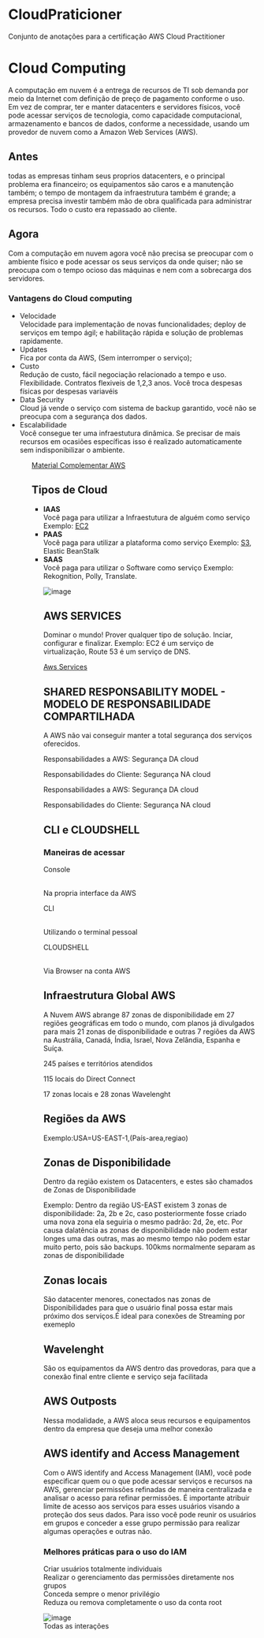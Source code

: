 # CloudPraticioner
Conjunto de anotações para a certificação AWS Cloud Practitioner	           
<h1>Cloud Computing</h1>
	
A computação em nuvem é a entrega de recursos de TI sob demanda por meio da Internet com definição de preço de pagamento conforme o uso. Em vez de comprar, ter e manter datacenters e servidores físicos, você pode acessar serviços de tecnologia, como capacidade computacional, armazenamento e bancos de dados, conforme a necessidade, usando um provedor de nuvem como a Amazon Web Services (AWS). 

<h2>Antes</h2> todas as empresas tinham seus proprios datacenters, e o principal problema era financeiro; os equipamentos são caros e a manutenção também; o tempo de montagem da infraestrutura também é grande; a empresa precisa investir também mão de obra qualificada para administrar os recursos. Todo o custo era repassado ao cliente.

<h2>Agora</h2> Com a computação em nuvem agora você não precisa se preocupar com o ambiente físico e pode acessar os seus serviços da onde quiser; não se preocupa com o tempo ocioso das máquinas e nem com a sobrecarga dos servidores.
	
<h3>Vantagens do Cloud computing</h3>
		<ul>
		<li>Velocidade</li>
		Velocidade para implementação de novas funcionalidades; deploy de serviços em tempo ágil; e habilitação rápida e solução de problemas rapidamente.
		<li>Updates</li>		
		Fica por conta da AWS, (Sem interromper o serviço); 
		<li>Custo</li>
		Redução de custo, fácil negociação relacionado a tempo e uso. Flexibilidade. Contratos flexiveis de 1,2,3 anos. Você troca despesas físicas por despesas variavéis
		<li>Data Security</li>
		Cloud já vende o serviço com sistema de backup garantido, você não se preocupa com a segurança dos dados.
		<li>Escalabilidade</li>
		Você consegue ter uma infraestutura dinâmica. Se precisar de mais recursos em ocasiões específicas isso é realizado automaticamente sem   indisponibilizar o ambiente.
		<ul>	
<a href="https://aws.amazon.com/pt/what-is-cloud-computing/">Material Complementar AWS</a>
	
<h2>Tipos de Cloud</h2>
		<ul>
		<li><b>IAAS</b></li>
				Você paga para utilizar a Infraestutura de alguém como serviço
				Exemplo: <a href="https://aws.amazon.com/pt/ec2/">EC2</a>
		<li><b>PAAS</b></li>
				Você paga para utilizar a plataforma como serviço
				Exemplo: <a href="https://aws.amazon.com/pt/s3/?trk=9c7f9c59-8d98-452d-8a14-441a9b6492f3&sc_channel=ps&s_kwcid=AL!4422!3!589951433465!e!!g!!s3&ef_id=CjwKCAjw1ICZBhAzEiwAFfvFhFc-g56IAxf7VIvF1-otvbXIYUPuWkgeZcnNjsn4DwfQa5j24GU05BoCRr8QAvD_BwE:G:s&s_kwcid=AL!4422!3!589951433465!e!!g!!s3">S3</a>, Elastic BeanStalk
		<li><b>SAAS</b></li>
				Você paga para utilizar o Software como serviço
				Exemplo: Rekognition, Polly, Translate.
			
![image](https://user-images.githubusercontent.com/103517751/189912426-de472787-1186-4667-bb0c-34a9a3adb9d8.png)
			
<h2>AWS SERVICES</h2>
Dominar o mundo!
Prover qualquer tipo de solução. Inciar, configurar e finalizar. Exemplo: EC2 é um serviço de virtualização, Route 53 é um serviço de DNS.

<a href="https://aws.amazon.com/pt/products/?aws-products-all.sort-by=item.additionalFields.productNameLowercase&aws-products-all.sort-order=asc&awsf.re%3AInvent=*all&awsf.Free%20Tier%20Type=*all&awsf.tech-category=*all)">Aws Services</a>
	
<h2>SHARED RESPONSABILITY MODEL - MODELO DE RESPONSABILIDADE COMPARTILHADA</h2>
<p>A AWS não vai conseguir manter a total segurança dos serviços oferecidos.<p>
			
<p>Responsabilidades  a AWS: Segurança DA cloud</p>
<p>Responsabilidades do Cliente: Segurança NA cloud <p>

<p>Responsabilidades  a AWS: Segurança DA cloud</p>
<p>Responsabilidades do Cliente: Segurança NA cloud <p>

<h2>CLI e CLOUDSHELL</h2>
<h3>Maneiras de acessar</h3>

<p>Console</p>
<br>Na propria interface da AWS<br>
			
			
<p>CLI</p>
<br>Utilizando o terminal pessoal<br>
			
			
<p>CLOUDSHELL</p>		
<br>Via Browser na conta AWS<br>


<h2>Infraestrutura Global AWS</h2>

<p>A Nuvem AWS abrange 87 zonas de disponibilidade em 27 regiões geográficas em todo o mundo, com planos já divulgados para mais 21 zonas de disponibilidade e outras 7 regiões da AWS na Austrália, Canadá, Índia, Israel, Nova Zelândia, Espanha e Suíça.<p>
<p>245 países e territórios atendidos</p>
<p>115 locais do Direct Connect</p>
<p>17 zonas locais e 28 zonas Wavelenght</p>

<h2>Regiões da AWS</h2>
<p>Exemplo:USA=US-EAST-1,(País-area,regiao)</p>
			

<h2>Zonas de Disponibilidade</h2>
<p>Dentro da região existem os Datacenters, e estes são chamados de Zonas de Disponibilidade</p>
<p>Exemplo: Dentro da região US-EAST existem 3 zonas de disponibilidade: 2a, 2b e 2c, caso posteriormente fosse criado uma nova zona ela seguiria o mesmo padrão: 2d, 2e, etc. Por causa dalatência as zonas de disponibilidade não podem estar longes uma das outras, mas ao mesmo tempo não podem estar muito perto, pois são backups. 100kms normalmente separam as zonas de disponibilidade</p>

<h2>Zonas locais</h2>
<p>São datacenter menores, conectados nas zonas de Disponibilidades para que o usuário final possa estar mais próximo dos serviços.É ideal para conexões de Streaming por exemeplo</p>

<h2>Wavelenght</h2>
<p>São os equipamentos da AWS dentro das provedoras, para que a conexão final entre cliente e serviço seja facilitada</p>
			
<h2>AWS Outposts</h2>
<p>Nessa modalidade, a AWS aloca seus recursos e equipamentos dentro da empresa que deseja uma melhor conexão</p>

<h2>AWS identify and Access Management</h2>

Com o AWS identify and Access Management (IAM), você pode especificar quem ou o que pode acessar serviços e recursos na AWS, gerenciar permissões refinadas de maneira centralizada e analisar o acesso para refinar permissões. É importante atribuir limite de acesso aos serviços para esses usuários visando a proteção dos seus dados. Para isso você pode reunir os usuários em grupos e conceder a esse grupo permissão para realizar algumas operações e outras não.

<h3>Melhores práticas para o uso do IAM</h3>
Criar usuários totalmente individuais
<br>Realizar o gerenciamento das permissões diretamente nos grupos
<br>Conceda sempre o menor privilégio
<br>Reduza ou remova completamente o uso da conta root

![image](https://user-images.githubusercontent.com/103517751/190635231-d4d85c15-4b91-45f2-9daf-c7820bcff47a.png)
<br>Todas as interações</br>

                                                                                                                                         
		
		
		
		
		
		
		
